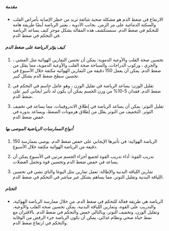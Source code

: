 ##### مقدمة
* الارتفاع في ضغط الدم هو مشكلة صحية شائعة تزيد من خطر الإصابة بأمراض القلب والسكتة الدماغية على مر الزمن. بجانب الأدوية ، يعتبر الرياضة أيضًا طريقة هامة للتحكم في ضغط الدم. ستستكشف هذه المقالة بشكل موجز كيف يساعد الرياضة في التحكم في ضغط الدم.

##### كيف يؤثر الرياضة على ضغط الدم
1. تحسين صحة القلب والأوعية الدموية: يمكن أن تحسن التمارين الهوائية مثل المشي ، والجري ، وركوب الدراجات، والسباحة صحة القلب والأوعية الدموية، مما يقلل من ضغط الدم. يمكن أن يعمل 150 دقيقة من التمارين الهوائية مكثفة خلال الأسبوع في تحسين سطح ضغط الدم بشكل كبير.

2. تقليل الوزن: يساعد الرياضة في تقليل الوزن ، وهو عامل حاسم في التحكم في ضغط الدم. فقدان 5-10% من وزن الجسم يمكن أن يكون له تأثير ايجابي كبير على ضغط الدم.

3. تقليل التوتر: يمكن أن يساعد الرياضة في إطلاق الاندروفينات، مما يساعد في تخفيف التوتر. التخفيف من التوتر يقلل من إطلاق هرمونات الضغط، ويساعد بدوره في خفض ضغط الدم.

##### أنواع الممارسات الرياضية الموصى بها 
1. الرياضة الهوائية: في تأثيرها الإيجابي على خفض ضغط الدم. يوصى بممارسة 150 دقيقة من الرياضة الهوائية مكثفة خلال الأسبوع.

2. تدريب القوة: أداء تدريب القوة لجميع أجزاء الجسم مرتين في الأسبوع يمكن أن يساعد في خفض ضغط الدم وتحسين قوة وتحمل العضلات.

3. تمارين اللياقة البدنية والإطالة: تعمل تمارين مثل اليوغا والتاي تشي في تحسين اللياقة البدنية وتقليل التوتر، مما يساهم بشكل غير مباشر في التحكم في ضغط الدم. 

##### الختام
* الرياضة هي طريقة فعالة للتحكم في ضغط الدم. من خلال ممارسة الرياضة الهوائية، والتدريب على القوة، وتمارين اللياقة البدنية، يمكن تحسين صحة القلب والأوعية، وتقليل الوزن، وتخفيف التوتر، وبالتالي خفض والتحكم في ضغط الدم. بالاقتران مع نمط حياة صحي ونظام غذائي، يمكن أن تكون الرياضة جزء الرفض من الوقاية والتحكم في ارتفاع ضغط الدم.